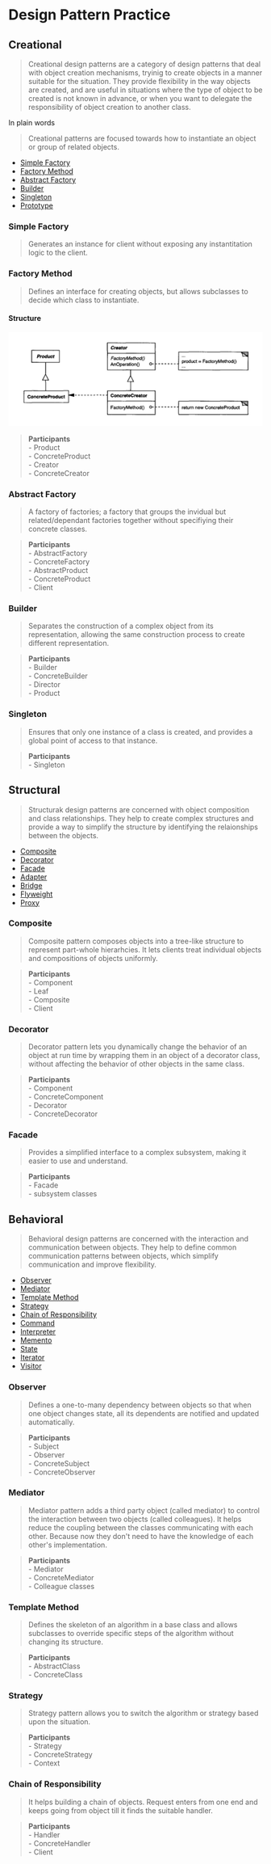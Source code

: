 # Design Pattern Practice

## Creational

> Creational design patterns are a category of design patterns that deal with object creation mechanisms, tryinig to create objects in a manner suitable for the situation. They provide flexibility in the way objects are created, and are useful in situations where the type of object to be created is not known in advance, or when you want to delegate the responsibility of object creation to another class.

In plain words
> Creational patterns are focused towards how to instantiate an object or group of related objects.

* [Simple Factory](#simple-factory)
* [Factory Method](#factory-method)
* [Abstract Factory](#abstract-factory)
* [Builder](#builder)
* [Singleton](#singleton)
* [Prototype](#)
### Simple Factory
> Generates an instance for client without exposing any instantitation logic to the client.

### Factory Method
> Defines an interface for creating objects, but allows subclasses to decide which class to instantiate.

#### Structure
![](/uml/factory-method.jpg)

> __Participants__ <br> - Product <br> - ConcreteProduct <br> - Creator <br> - ConcreteCreator

### Abstract Factory
> A factory of factories; a factory that groups the invidual but related/dependant factories together without specifiying their concrete classes.

> __Participants__ <br> - AbstractFactory <br> - ConcreteFactory <br> - AbstractProduct <br> - ConcreteProduct <br> - Client

### Builder
> Separates the construction of a complex object from its representation, allowing the same construction process to create different representation.

> __Participants__ <br> - Builder <br> - ConcreteBuilder <br> - Director <br> - Product

### Singleton
> Ensures that only one instance of a class is created, and provides a global point of access to that instance.

> __Participants__ <br> - Singleton

## Structural
> Structurak design patterns are concerned with object composition and class relationships. They help to create complex structures and provide a way to simplify the structure by identifying the relaionships between the objects.

* [Composite](#composite)
* [Decorator](#decorator)
* [Facade](#facade)
* [Adapter](#)
* [Bridge](#)
* [Flyweight](#)
* [Proxy](#)
### Composite
> Composite pattern composes objects into a tree-like structure to represent part-whole hierarhcies. It lets clients treat individual objects and compositions of objects uniformly.

> __Participants__ <br> - Component <br> - Leaf <br> - Composite <br> - Client

### Decorator
> Decorator pattern lets you dynamically change the behavior of an object at run time by wrapping them in an object of a decorator class, without affecting the behavior of other objects in the same class.

> __Participants__ <br> - Component <br> - ConcreteComponent <br> - Decorator <br> - ConcreteDecorator

### Facade
> Provides a simplified interface to a complex subsystem, making it easier to use and understand.

> __Participants__ <br> - Facade <br> - subsystem classes

## Behavioral
> Behavioral design patterns are concerned with the interaction and communication between objects. They help to define common communication patterns between objects, which simplify communication and improve flexibility.

* [Observer](#observer)
* [Mediator](#mediator)
* [Template Method](#template-method)
* [Strategy](#strategy)
* [Chain of Responsibility](#chain-of-responsibility)
* [Command](#)
* [Interpreter](#)
* [Memento](#)
* [State](#)
* [Iterator](#)
* [Visitor](#)

### Observer
> Defines a one-to-many dependency between objects so that when one object changes state, all its dependents are notified and updated automatically.

> __Participants__ <br> - Subject <br> - Observer <br> - ConcreteSubject <br> - ConcreteObserver

### Mediator
> Mediator pattern adds a third party object (called mediator) to control the interaction between two objects (called colleagues). It helps reduce the coupling between the classes communicating with each other. Because now they don't need to have the knowledge of each other's implementation.

> __Participants__ <br> - Mediator <br> - ConcreteMediator <br> - Colleague classes

### Template Method
> Defines the skeleton of an algorithm in a base class and allows subclasses to override specific steps of the algorithm without changing its structure.

> __Participants__ <br> - AbstractClass <br> - ConcreteClass

### Strategy
> Strategy pattern allows you to switch the algorithm or strategy based upon the situation.

> __Participants__ <br> - Strategy <br> - ConcreteStrategy <br> - Context

### Chain of Responsibility
> It helps building a chain of objects. Request enters from one end and keeps going from object till it finds the suitable handler.

> __Participants__ <br> - Handler <br> - ConcreteHandler <br> - Client